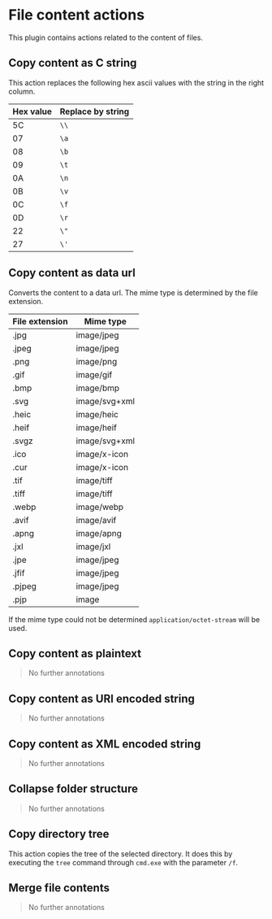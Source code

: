# File content actions

This plugin contains actions related to the content of files.

## Copy content as C string

This action replaces the following hex ascii values with the string in the right column.

| Hex value | Replace by string |
| --------- | ----------------- |
|5C|`\\`|
|07|`\a`|
|08|`\b`|
|09|`\t`|
|0A|`\n`|
|0B|`\v`|
|0C|`\f`|
|0D|`\r`|
|22|`\"`|
|27|`\'`|

## Copy content as data url

Converts the content to a data url. The mime type is determined by the file extension.

| File extension | Mime type |
| -------------- | --------- |
| .jpg | image/jpeg |
| .jpeg | image/jpeg |
| .png | image/png |
| .gif | image/gif |
| .bmp | image/bmp |
| .svg | image/svg+xml |
| .heic | image/heic |
| .heif | image/heif |
| .svgz | image/svg+xml |
| .ico | image/x-icon |
| .cur | image/x-icon |
| .tif | image/tiff |
| .tiff | image/tiff |
| .webp | image/webp |
| .avif | image/avif |
| .apng | image/apng |
| .jxl | image/jxl |
| .jpe | image/jpeg |
| .jfif | image/jpeg |
| .pjpeg | image/jpeg |
| .pjp | image |

If the mime type could not be determined `application/octet-stream` will be used.

## Copy content as plaintext

> No further annotations

## Copy content as URI encoded string

> No further annotations

## Copy content as XML encoded string

> No further annotations

## Collapse folder structure

> No further annotations

## Copy directory tree

This action copies the tree of the selected directory. It does this by executing the `tree` command through `cmd.exe` with the parameter `/f`.

## Merge file contents

> No further annotations
